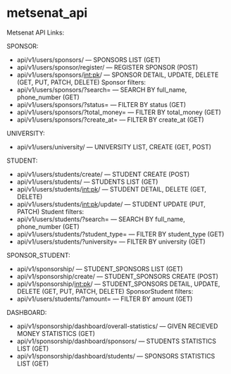 # metsenat_api

Metsenat API Links:

SPONSOR:
* api/v1/users/sponsors/  —  SPONSORS LIST (GET)
* api/v1/users/sponsor/register/  —  REGISTER SPONSOR (POST)
* api/v1/users/sponsors/<int:pk>/  —  SPONSOR DETAIL, UPDATE, DELETE (GET, PUT, PATCH, DELETE)
Sponsor filters:
* api/v1/users/sponsors/?search=  —  SEARCH BY full_name, phone_number (GET)
* api/v1/users/sponsors/?status=  —  FILTER BY status (GET)
* api/v1/users/sponsors/?total_money=  —  FILTER BY total_money (GET)
* api/v1/users/sponsors/?create_at=  —  FILTER BY create_at (GET)


UNIVERSITY:
* api/v1/users/university/  —  UNIVERSITY LIST, CREATE (GET, POST)


STUDENT:
* api/v1/users/students/create/  —  STUDENT CREATE (POST)
* api/v1/users/students/  —  STUDENTS LIST (GET)
* api/v1/users/students/<int:pk>/  —  STUDENT DETAIL, DELETE (GET, DELETE)
* api/v1/users/students/<int:pk>/update/  —  STUDENT UPDATE (PUT, PATCH)
Student filters:
* api/v1/users/students/?search=  —  SEARCH BY full_name, phone_number (GET)
* api/v1/users/students/?student_type=  —  FILTER BY student_type (GET)
* api/v1/users/students/?university=  —  FILTER BY university (GET)


SPONSOR_STUDENT:
* api/v1/sponsorship/  —  STUDENT_SPONSORS LIST (GET)
* api/v1/sponsorship/create/  —  STUDENT_SPONSORS CREATE (POST)
* api/v1/sponsorship/<int:pk>/  —  STUDENT_SPONSORS DETAIL, UPDATE, DELETE (GET, PUT, PATCH, DELETE)
SponsorStudent filters:
* api/v1/users/students/?amount=  —  FILTER BY amount (GET)


DASHBOARD:
* api/v1/sponsorship/dashboard/overall-statistics/  —  GIVEN RECIEVED MONEY STATISTICS (GET)
* api/v1/sponsorship/dashboard/sponsors/  —  STUDENTS STATISTICS LIST (GET)
* api/v1/sponsorship/dashboard/students/  —  SPONSORS STATISTICS LIST (GET)

